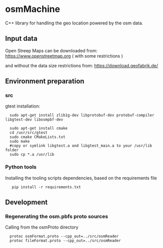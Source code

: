 # osmMachine 
  C++ library for handling the geo location powered by the osm data.

## Input data
  Open Streep Maps can be downloaded from: https://www.openstreetmap.org ( with some restrictions )

  and without the data size restrictions from: https://download.geofabrik.de/ 

## Environment preparation
### src
  gtest installation:
  
  ```
    sudo apt-get install zlib1g-dev libprotobuf-dev protobuf-compiler libgtest-dev libosmpbf-dev

    sudo apt-get install cmake
    cd /usr/src/gtest
    sudo cmake CMakeLists.txt
    sudo make
    #copy or symlink libgtest.a and libgtest_main.a to your /usr/lib folder
    sudo cp *.a /usr/lib

  ```
### Python tools
  Installing the tooling scripts dependencies, based on the requirements file
  ```
     pip install -r requirements.txt
  ```

## Development
### Regenerating the osm.pbfs proto sources
  Calling from the osmProto directory
  ```
    protoc osmFormat.proto --cpp_out=../src/osmReader
    protoc fileFormat.proto --cpp_out=../src/osmReader
  ```
